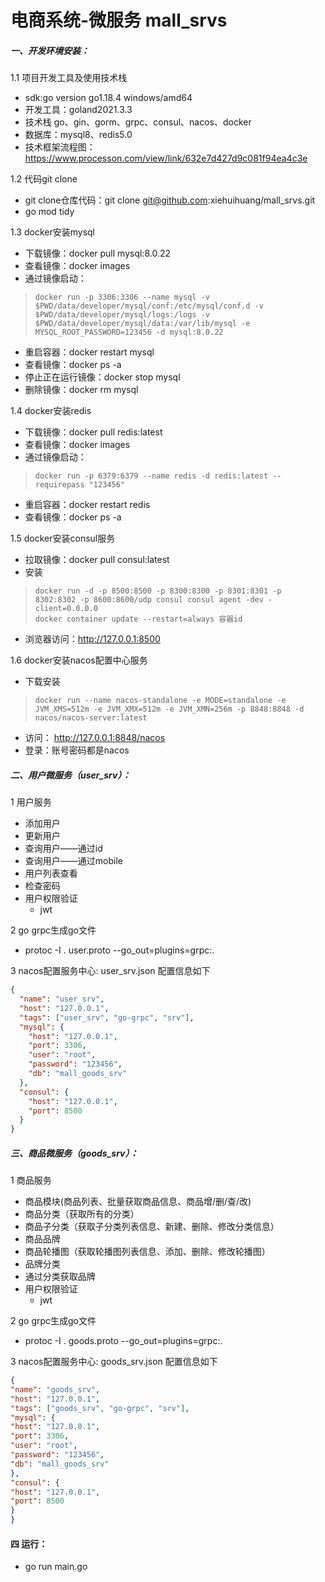 # 电商系统-微服务 mall_srvs

##### 一、开发环境安装：
1.1 项目开发工具及使用技术栈
  + sdk:go version go1.18.4 windows/amd64
  + 开发工具：goland2021.3.3
  + 技术栈 go、gin、gorm、grpc、consul、nacos、docker
  + 数据库：mysql8、redis5.0
  + 技术框架流程图：https://www.processon.com/view/link/632e7d427d9c081f94ea4c3e

1.2 代码git clone
  + git clone仓库代码：git clone git@github.com:xiehuihuang/mall_srvs.git
  + go mod tidy
  
1.3 docker安装mysql
  + 下载镜像：docker pull mysql:8.0.22
  + 查看镜像：docker images
  + 通过镜像启动：
  > ```shell
  > docker run -p 3306:3306 --name mysql -v $PWD/data/developer/mysql/conf:/etc/mysql/conf.d -v  $PWD/data/developer/mysql/logs:/logs -v  $PWD/data/developer/mysql/data:/var/lib/mysql -e MYSQL_ROOT_PASSWORD=123456 -d mysql:8.0.22
  > ```
  + 重启容器：docker restart mysql
  + 查看镜像：docker ps -a
  + 停止正在运行镜像：docker stop mysql
  + 删除镜像：docker rm mysql

1.4 docker安装redis
  + 下载镜像：docker pull redis:latest
  + 查看镜像：docker images
  + 通过镜像启动：
  > ```shell
  > docker run -p 6379:6379 --name redis -d redis:latest --requirepass "123456"
  > ```
  + 重启容器：docker restart redis
  + 查看镜像：docker ps -a 

1.5 docker安装consul服务
  + 拉取镜像：docker pull consul:latest
  + 安装
  > ```shell
  > docker run -d -p 8500:8500 -p 8300:8300 -p 8301:8301 -p 8302:8302 -p 8600:8600/udp consul consul agent -dev -client=0.0.0.0
  > docker container update --restart=always 容器id 
  > ```
  + 浏览器访问：http://127.0.0.1:8500

1.6 docker安装nacos配置中心服务
  + 下载安装
  > ```shell
  > docker run --name nacos-standalone -e MODE=standalone -e JVM_XMS=512m -e JVM_XMX=512m -e JVM_XMN=256m -p 8848:8848 -d nacos/nacos-server:latest
  > ```
  + 访问： http://127.0.0.1:8848/nacos
  + 登录：账号密码都是nacos
  
##### 二、用户微服务（user_srv）：  
1 用户服务 
  + 添加用户
  + 更新用户
  + 查询用户——通过id
  + 查询用户——通过mobile
  + 用户列表查看  
  + 检查密码
  + 用户权限验证
    + jwt

2 go grpc生成go文件
  + protoc -I . user.proto --go_out=plugins=grpc:.
  
3 nacos配置服务中心: user_srv.json 配置信息如下
```json
{
  "name": "user_srv",
  "host": "127.0.0.1",
  "tags": ["user_srv", "go-grpc", "srv"],
  "mysql": {
    "host": "127.0.0.1",
    "port": 3306,
    "user": "root",
    "password": "123456",
    "db": "mall_goods_srv"
  },
  "consul": {
    "host": "127.0.0.1",
    "port": 8500
  }
}
```

##### 三、商品微服务（goods_srv）：
1 商品服务
  + 商品模块(商品列表、批量获取商品信息、商品增/删/查/改)
  + 商品分类（获取所有的分类）
  + 商品子分类（获取子分类列表信息、新建、删除、修改分类信息）
  + 商品品牌
  + 商品轮播图（获取轮播图列表信息、添加、删除、修改轮播图）
  + 品牌分类
  + 通过分类获取品牌
  + 用户权限验证
    + jwt
    
2 go grpc生成go文件
+ protoc -I . goods.proto --go_out=plugins=grpc:.

3 nacos配置服务中心: goods_srv.json 配置信息如下
```json
{
"name": "goods_srv",
"host": "127.0.0.1",
"tags": ["goods_srv", "go-grpc", "srv"],
"mysql": {
"host": "127.0.0.1",
"port": 3306,
"user": "root",
"password": "123456",
"db": "mall_goods_srv"
},
"consul": {
"host": "127.0.0.1",
"port": 8500
}
}
```
#### 四 运行：
 + go  run main.go



